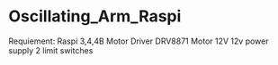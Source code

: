 # Oscillating_Arm_Raspi
Requiement:
Raspi 3,4,4B
Motor Driver  DRV8871
Motor 12V
12v power supply 
2 limit switches
